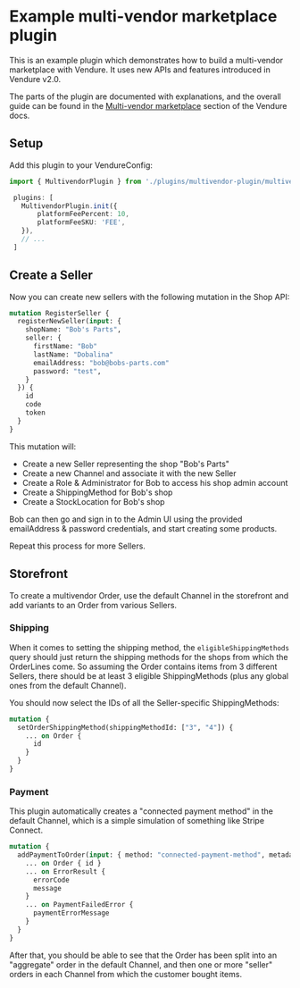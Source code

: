 # Example multi-vendor marketplace plugin

This is an example plugin which demonstrates how to build a multi-vendor marketplace with Vendure. It uses new APIs and features introduced in Vendure v2.0.

The parts of the plugin are documented with explanations, and the overall guide can be found in the [Multi-vendor marketplace](https://docs.vendure.io/guides/how-to/multi-vendor-marketplaces/) section of the Vendure docs.

## Setup

Add this plugin to your VendureConfig:
```ts
import { MultivendorPlugin } from './plugins/multivendor-plugin/multivendor.plugin';

 plugins: [
   MultivendorPlugin.init({
       platformFeePercent: 10,
       platformFeeSKU: 'FEE',
   }),
   // ...
 ]
```

## Create a Seller

Now you can create new sellers with the following mutation in the Shop API:

```graphql
mutation RegisterSeller {
  registerNewSeller(input: {
    shopName: "Bob's Parts",
    seller: {
      firstName: "Bob"
      lastName: "Dobalina"
      emailAddress: "bob@bobs-parts.com"
      password: "test",
    }
  }) {
    id
    code
    token
  }
}
```

This mutation will:

- Create a new Seller representing the shop "Bob's Parts"
- Create a new Channel and associate it with the new Seller
- Create a Role & Administrator for Bob to access his shop admin account
- Create a ShippingMethod for Bob's shop
- Create a StockLocation for Bob's shop

Bob can then go and sign in to the Admin UI using the provided emailAddress & password credentials, and start
creating some products.

Repeat this process for more Sellers.

## Storefront

To create a multivendor Order, use the default Channel in the storefront and add variants to an Order from
various Sellers.

### Shipping

When it comes to setting the shipping method, the `eligibleShippingMethods` query should just return the
shipping methods for the shops from which the OrderLines come. So assuming the Order contains items from 3 different
Sellers, there should be at least 3 eligible ShippingMethods (plus any global ones from the default Channel).

You should now select the IDs of all the Seller-specific ShippingMethods:

```graphql
mutation {
  setOrderShippingMethod(shippingMethodId: ["3", "4"]) {
    ... on Order {
      id
    }
  }
}
```

### Payment

This plugin automatically creates a "connected payment method" in the default Channel, which is a simple simulation
of something like Stripe Connect.

```graphql
mutation {
  addPaymentToOrder(input: { method: "connected-payment-method", metadata: {} }) {
    ... on Order { id }
    ... on ErrorResult {
      errorCode
      message
    }
    ... on PaymentFailedError {
      paymentErrorMessage
    }
  }
}
```

After that, you should be able to see that the Order has been split into an "aggregate" order in the default Channel,
and then one or more "seller" orders in each Channel from which the customer bought items.